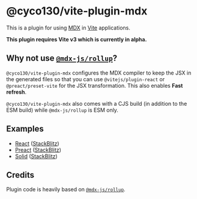 # @cyco130/vite-plugin-mdx

This is a plugin for using [MDX](https://mdxjs.com/) in [Vite](https://vitejs.dev/) applications.

**This plugin requires Vite v3 which is currently in alpha.**

## Why not use [`@mdx-js/rollup`](https://mdxjs.com/packages/rollup/)?

`@cyco130/vite-plugin-mdx` configures the MDX compiler to keep the JSX in the generated files so that you can use `@vitejs/plugin-react` or `@preact/preset-vite` for the JSX transformation. This also enables **Fast refresh**.

`@cyco130/vite-plugin-mdx` also comes with a CJS build (in addition to the ESM build) while `@mdx-js/rollup` is ESM only.

## Examples

- [React](./examples/react) ([StackBlitz](https://stackblitz.com/github/cyco130/vite-plugin-mdx/tree/main/examples/react))
- [Preact](./examples/preact) ([StackBlitz](https://stackblitz.com/github/cyco130/vite-plugin-mdx/tree/main/examples/preact))
- [Solid](./examples/solid) ([StackBlitz](https://stackblitz.com/github/cyco130/vite-plugin-mdx/tree/main/examples/solid))

## Credits

Plugin code is heavily based on [`@mdx-js/rollup`](https://mdxjs.com/packages/rollup/).
